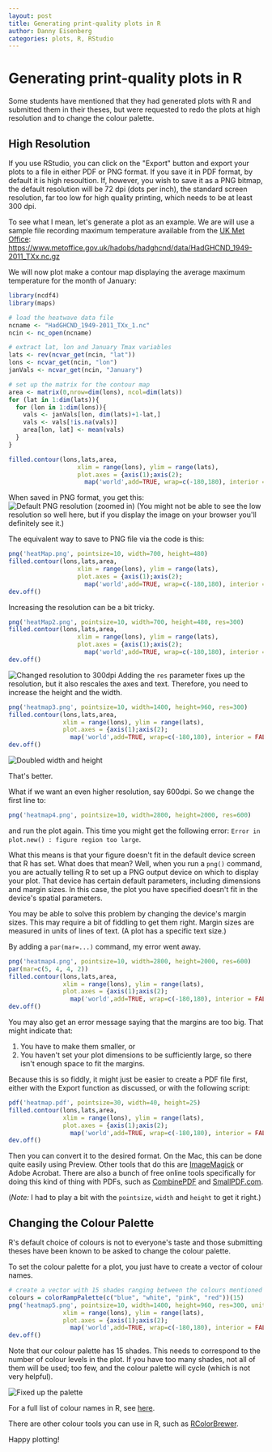 ```yaml
---
layout: post
title: Generating print-quality plots in R
author: Danny Eisenberg
categories: plots, R, RStudio
---
```

# Generating print-quality plots in R

Some students have mentioned that they had generated plots with R and submitted them in their theses, but were requested to redo the plots at high resolution and to change the colour palette.

## High Resolution

If you use RStudio, you can click on the "Export" button and export your plots to a file in either PDF or PNG format. If you save it in PDF format, by default it is high resoultion. If, however, you wish to save it as a PNG bitmap, the default resolution will be 72 dpi (dots per inch), the standard screen resolution, far too low for high quality printing, which needs to be at least 300 dpi.

To see what I mean, let's generate a plot as an example. We are will use a sample file recording maximum temperature available from the [UK Met Office](https://www.metoffice.gov.uk/hadobs/hadghcnd/download.html): https://www.metoffice.gov.uk/hadobs/hadghcnd/data/HadGHCND_1949-2011_TXx.nc.gz

We will now plot make a contour map displaying the average maximum temperature for the month of January:
```R
library(ncdf4)
library(maps)

# load the heatwave data file
ncname <- "HadGHCND_1949-2011_TXx_1.nc"
ncin <- nc_open(ncname)

# extract lat, lon and January Tmax variables
lats <- rev(ncvar_get(ncin, "lat"))
lons <- ncvar_get(ncin, "lon")
janVals <- ncvar_get(ncin, "January")

# set up the matrix for the contour map
area <- matrix(0,nrow=dim(lons), ncol=dim(lats))
for (lat in 1:dim(lats)){
  for (lon in 1:dim(lons)){
    vals <- janVals[lon, dim(lats)+1-lat,]
    vals <- vals[!is.na(vals)]
    area[lon, lat] <- mean(vals)
  }
}

filled.contour(lons,lats,area,
                   xlim = range(lons), ylim = range(lats),
                   plot.axes = {axis(1);axis(2);
                     map('world',add=TRUE, wrap=c(-180,180), interior = FALSE)})
```

When saved in PNG format, you get this:
![Default PNG resolution (zoomed in)](../images/heatmap_bad_bitmap.PNG)
(You might not be able to see the low resolution so well here, but if you display the image on your browser you'll definitely see it.)

The equivalent way to save to PNG file via the code is this:
```R
png('heatMap.png', pointsize=10, width=700, height=480)
filled.contour(lons,lats,area,
                   xlim = range(lons), ylim = range(lats),
                   plot.axes = {axis(1);axis(2);
                     map('world',add=TRUE, wrap=c(-180,180), interior = FALSE)})
dev.off()
```

Increasing the resolution can be a bit tricky.
```R
png('heatMap2.png', pointsize=10, width=700, height=480, res=300)
filled.contour(lons,lats,area,
                   xlim = range(lons), ylim = range(lats),
                   plot.axes = {axis(1);axis(2);
                     map('world',add=TRUE, wrap=c(-180,180), interior = FALSE)})
dev.off()
```
![Changed resolution to 300dpi](../images/heatmap2.png)
Adding the `res` parameter fixes up the resolution, but it also rescales the axes and text. Therefore, you need to increase the height and the width.

```R
png('heatmap3.png', pointsize=10, width=1400, height=960, res=300)
filled.contour(lons,lats,area,
               xlim = range(lons), ylim = range(lats),
               plot.axes = {axis(1);axis(2);
                 map('world',add=TRUE, wrap=c(-180,180), interior = FALSE)})
dev.off()
```
![Doubled width and height](../images/heatmap3.png)

That's better.

What if we want an even higher resolution, say 600dpi. So we change the first line to:
```R
png('heatmap4.png', pointsize=10, width=2800, height=2000, res=600)
```
and run the plot again.
This time you might get the following error: `Error in plot.new() : figure region too large`.

What this means is that your figure doesn't fit in the default device screen that R has set. What does that mean? Well, when you run a `png()` command, you are actually telling R to set up a PNG output device on which to display your plot. That device has certain default parameters, including dimensions and margin sizes. In this case, the plot you have specified doesn't fit in the device's spatial parameters.

You may be able to solve this problem by changing the device's margin sizes. This may require a bit of fiddling to get them right. Margin sizes are measured in units of lines of text. (A plot has a specific text size.)

By adding a `par(mar=...)` command, my error went away.
```R
png('heatmap4.png', pointsize=10, width=2800, height=2000, res=600)
par(mar=c(5, 4, 4, 2))
filled.contour(lons,lats,area,
               xlim = range(lons), ylim = range(lats),
               plot.axes = {axis(1);axis(2);
                 map('world',add=TRUE, wrap=c(-180,180), interior = FALSE)})
dev.off()
```

You may also get an error message saying that the margins are too big. That might indicate that:
1. You have to make them smaller, or
2. You haven't set your plot dimensions to be sufficiently large, so there isn't enough space to fit the margins.

Because this is so fiddly, it might just be easier to create a PDF file first, either with the Export function as discussed, or with the following script:
```R
pdf('heatmap.pdf', pointsize=30, width=40, height=25)
filled.contour(lons,lats,area,
               xlim = range(lons), ylim = range(lats),
               plot.axes = {axis(1);axis(2);
                 map('world',add=TRUE, wrap=c(-180,180), interior = FALSE)})
dev.off()
```
Then you can convert it to the desired format. On the Mac, this can be done quite easily using Preview. Other tools that do this are [ImageMagick](https://www.imagemagick.org/) or Adobe Acrobat. There are also a bunch of free online tools specifically for doing this kind of thing with PDFs, such as [CombinePDF](https://combinepdf.com/) and [SmallPDF.com](https://smallpdf.com/).

(*Note:* I had to play a bit with the `pointsize`, `width` and `height` to get it right.)

## Changing the Colour Palette

R's default choice of colours is not to everyone's taste and those submitting theses have been known to be asked to change the colour palette.

To set the colour palette for a plot, you just have to create a vector of colour names.
```R
# create a vector with 15 shades ranging between the colours mentioned
colours = colorRampPalette(c("blue", "white", "pink", "red"))(15)
png('heatmap5.png', pointsize=10, width=1400, height=960, res=300, units="px")filled.contour(lons,lats,area, col=colours,
               xlim = range(lons), ylim = range(lats),
               plot.axes = {axis(1);axis(2);
                 map('world',add=TRUE, wrap=c(-180,180), interior = FALSE)})
dev.off()
```

Note that our colour palette has 15 shades. This needs to correspond to the number of colour levels in the plot. If you have too many shades, not all of them will be used; too few, and the colour palette will cycle (which is not very helpful).

![Fixed up the palette](../images/heatmap5.png)

For a full list of colour names in R, see [here](http://www.stat.columbia.edu/~tzheng/files/Rcolor.pdf).

There are other colour tools you can use in R, such as [RColorBrewer](https://bookdown.org/rdpeng/exdata/plotting-and-color-in-r.html#rcolorbrewer-package).


Happy plotting!

